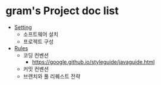 # gram's Project doc list

* [Setting](https://github.com/Team-gram/Documents/tree/main/Settings)
  * 소프트웨어 설치
  * 프로젝트 구성
* [Rules](https://github.com/Team-gram/Documents/tree/main/docs)
  * 코딩 컨벤션
      * https://google.github.io/styleguide/javaguide.html
  * 커밋 컨벤션
  * 브랜치와 풀 리퀘스트 전략
